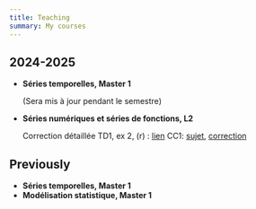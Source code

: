 ```yaml
---
title: Teaching
summary: My courses
---
```


## 2024-2025

- **Séries temporelles, Master 1**
  
  (Sera mis à jour pendant le semestre)
  
- **Séries numériques et séries de fonctions, L2**
  
  Correction détaillée TD1, ex 2, (r) : [lien](Correction_TD1_ex2_r.pdf)
  CC1: [sujet](CC1_L2_sujet.pdf), [correction](CC1_L2_corr.pdf)
  
## Previously

- **Séries temporelles, Master 1**
- **Modélisation statistique, Master 1**
